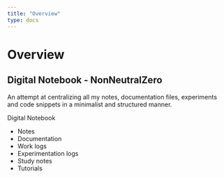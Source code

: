 ```yaml
---
title: "Overview"
type: docs
---
```


# Overview


## Digital Notebook - NonNeutralZero
An attempt at centralizing all my notes, documentation files, experiments and code snippets in a minimalist and structured manner.

Digital Notebook
- Notes
- Documentation
- Work logs
- Experimentation logs
- Study notes
- Tutorials